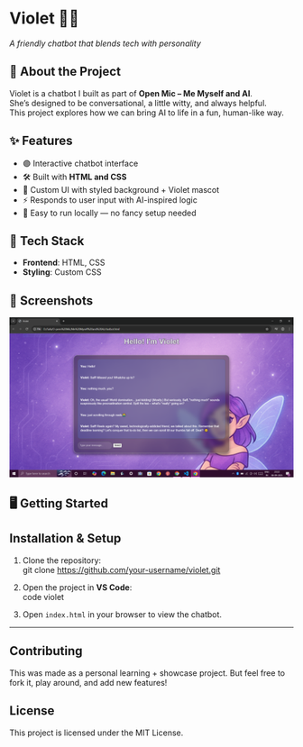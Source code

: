 # Violet 💬🤖  
*A friendly chatbot that blends tech with personality*  

## 🚀 About the Project  
Violet is a chatbot I built as part of **Open Mic – Me Myself and AI**.  
She’s designed to be conversational, a little witty, and always helpful.  
This project explores how we can bring AI to life in a fun, human-like way.  

## ✨ Features  
- 🟣 Interactive chatbot interface  
- 🛠️ Built with **HTML and CSS**  
- 🎨 Custom UI with styled background + Violet mascot  
- ⚡ Responds to user input with AI-inspired logic  
- 🔧 Easy to run locally — no fancy setup needed  

## 📂 Tech Stack  
- **Frontend**: HTML, CSS
- **Styling**: Custom CSS  

## 📸 Screenshots  
![Chatbot UI](Violet-chatbot.PNG "Sample chat with Violet")

## 🖥️ Getting Started  

## Installation & Setup

1. Clone the repository:  
   git clone https://github.com/your-username/violet.git  

2. Open the project in **VS Code**:  
   code violet  

3. Open `index.html` in your browser to view the chatbot.  

---

## Contributing
This was made as a personal learning + showcase project.
But feel free to fork it, play around, and add new features!

## License
This project is licensed under the MIT License.  
